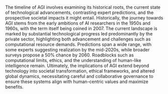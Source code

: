 The timeline of AGI involves examining its historical roots, the current state of technological advancements, contrasting expert predictions, and the prospective societal impacts it might entail. Historically, the journey towards AGI stems from the early ambitions of AI researchers in the 1950s and 1960s, with the term itself being coined in 2007. The current landscape is marked by substantial technological progress led predominantly by the private sector, highlighting both advancement and challenges such as computational resource demands. Predictions span a wide range, with some experts suggesting realization by the mid-2020s, while broader surveys propose a 50% chance by 2060. Roadblocks such as computational limits, ethics, and the understanding of human-like intelligence remain. Ultimately, the implications of AGI extend beyond technology into societal transformation, ethical frameworks, and altered global dynamics, necessitating careful and collaborative governance to ensure these systems align with human-centric values and maximize benefits.